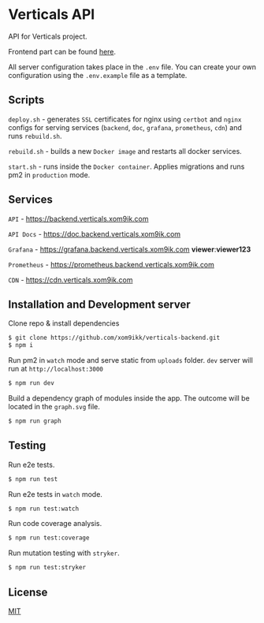 # Verticals API

API for Verticals project.

Frontend part can be found [here](https://github.com/xom9ikk/verticals).

All server configuration takes place in the `.env` file. You can create your own configuration using the `.env.example` file as a template.

## Scripts

`deploy.sh` - generates `SSL` certificates for nginx using `certbot` and `nginx` configs for serving services (`backend`, `doc`, `grafana`, `prometheus`, `cdn`) and runs `rebuild.sh`.

`rebuild.sh` - builds a new `Docker image` and restarts all docker services.

`start.sh` - runs inside the `Docker container`. Applies migrations and runs pm2 in `production` mode.

## Services 

`API` - https://backend.verticals.xom9ik.com

`API Docs` - https://doc.backend.verticals.xom9ik.com

`Grafana` - https://grafana.backend.verticals.xom9ik.com **viewer**:**viewer123**

`Prometheus` - https://prometheus.backend.verticals.xom9ik.com

`CDN` - https://cdn.verticals.xom9ik.com

## Installation and Development server

Clone repo & install dependencies
```bash
$ git clone https://github.com/xom9ikk/verticals-backend.git
$ npm i
```

Run pm2 in `watch` mode and serve static from `uploads` folder. `dev` server will run at `http://localhost:3000`
```bash
$ npm run dev
```

Build a dependency graph of modules inside the app. The outcome will be located in the `graph.svg` file.
```bash
$ npm run graph
```

## Testing

Run e2e tests.
```bash
$ npm run test
```

Run e2e tests in `watch` mode.
```bash
$ npm run test:watch
```

Run code coverage analysis.
```bash
$ npm run test:coverage
```

Run mutation testing with `stryker`.
```bash
$ npm run test:stryker
```

## License

[MIT](LICENSE)
